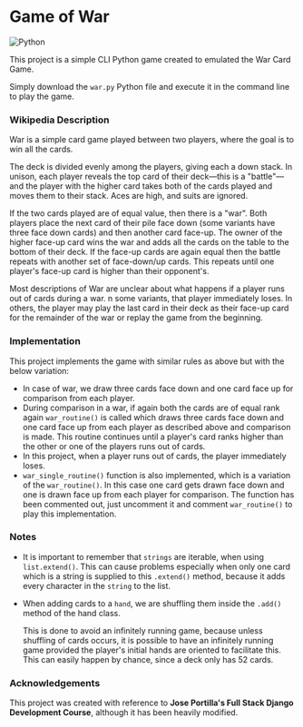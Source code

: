 # Game of War

![Python](https://img.shields.io/badge/Python-3.8-blue)

This project is a simple CLI Python game created to emulated the War Card Game.

Simply download the `war.py` Python file and execute it in the command line to play the game.

### Wikipedia Description

War is a simple card game played between two players, where the goal is to win all the cards. 

The deck is divided evenly among the players, giving each a down stack. In unison, each player reveals the top card of their deck—this is a "battle"—and the player with the higher card takes both of the cards played and moves them to their stack. Aces are high, and suits are ignored.

If the two cards played are of equal value, then there is a "war". Both players place the next card of their pile face down (some variants have three face down cards) and then another card face-up. The owner of the higher face-up card wins the war and adds all the cards on the table to the bottom of their deck. If the face-up cards are again equal then the battle repeats with another set of face-down/up cards. This repeats until one player's face-up card is higher than their opponent's.

Most descriptions of War are unclear about what happens if a player runs out of cards during a war. n some variants, that player immediately loses. In others, the player may play the last card in their deck as their face-up card for the remainder of the war or replay the game from the beginning.

### Implementation

This project implements the game with similar rules as above but with the below variation:

- In case of war, we draw three cards face down and one card face up for comparison from each player.
- During comparison in a war, if again both the cards are of equal rank again `war_routine()` is called which draws three cards face down and one card face up from each player as described above and comparison is made. This routine continues until a player's card ranks higher than the other or one of the players runs out of cards.
- In this project, when a player runs out of cards, the player immediately loses.
- `war_single_routine()` function is also implemented, which is a variation of the `war_routine()`. In this case one card gets drawn face down and one is drawn face up from each player for comparison. The function has been commented out, just uncomment it and comment `war_routine()` to play this implementation.

### Notes

- It is important to remember that `strings` are iterable, when using `list.extend()`. This can cause problems especially when only one card which is a string is supplied to this `.extend()` method, because it adds every character in the `string` to the list.

- When adding cards to a `hand`, we are shuffling them inside the `.add()` method of the hand class.

  This is done to avoid an infinitely running game, because unless shuffling of cards occurs, it is possible to have an infinitely running game provided the player's initial hands are oriented to facilitate this. This can easily happen by chance, since a deck only has 52 cards.

### Acknowledgements

This project was created with reference to **Jose Portilla's Full Stack Django Development Course**, although it has been heavily modified.
